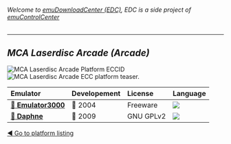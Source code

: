 ###### Welcome to [emuDownloadCenter (EDC)](https://github.com/PhoenixInteractiveNL/emuDownloadCenter/wiki/), EDC is a side project of [emuControlCenter](https://github.com/PhoenixInteractiveNL/emuControlCenter/wiki/)
***
## _MCA Laserdisc Arcade (Arcade)_
![](https://raw.githubusercontent.com/wiki/PhoenixInteractiveNL/emuDownloadCenter/images_platform/ecc_ld_cell.png "MCA Laserdisc Arcade Platform ECCID")
![](https://raw.githubusercontent.com/wiki/PhoenixInteractiveNL/emuDownloadCenter/images_platform/ecc_ld_teaser.png "MCA Laserdisc Arcade ECC platform teaser.")

| Emulator | Developement | License | Language |
|:---------|:-------------|:--------|:---------|
| [:file_folder: **Emulator3000**](https://github.com/PhoenixInteractiveNL/emuDownloadCenter/wiki/Emulator-emulator3000#menu) | :red_circle: 2004 | Freeware | ![](https://raw.githubusercontent.com/wiki/PhoenixInteractiveNL/emuDownloadCenter/images_flags/icon_flag_EN_24.png) |
| [:file_folder: **Daphne**](https://github.com/PhoenixInteractiveNL/emuDownloadCenter/wiki/Emulator-daphne#menu) | :red_circle: 2009 | GNU GPLv2 | ![](https://raw.githubusercontent.com/wiki/PhoenixInteractiveNL/emuDownloadCenter/images_flags/icon_flag_EN_24.png) |

[:arrow_backward: Go to platform listing](https://github.com/PhoenixInteractiveNL/emuDownloadCenter/wiki/EDC-Platform-List)
